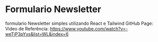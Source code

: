 # Formulario Newsletter

formulario Newsletter simples utilizando React e Tailwind
GitHub Page:  
Video de Referência: https://www.youtube.com/watch?v=-weTjP3pYxs&list=WL&index=6
